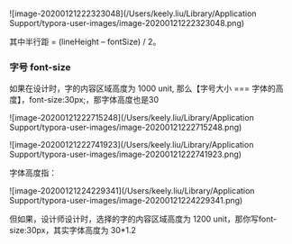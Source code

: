 ### 

![image-20200121222323048](/Users/keely.liu/Library/Application Support/typora-user-images/image-20200121222323048.png)

其中半行距 = (lineHeight – fontSize) / 2。

### 字号 font-size

如果在设计时，字的内容区域高度为 1000 unit, 那么【字号大小 === 字体的高度】，font-size:30px;，那字体高度也是30

![image-20200121222715248](/Users/keely.liu/Library/Application Support/typora-user-images/image-20200121222715248.png)

![image-20200121222741923](/Users/keely.liu/Library/Application Support/typora-user-images/image-20200121222741923.png)

字体高度指：

![image-20200121224229341](/Users/keely.liu/Library/Application Support/typora-user-images/image-20200121224229341.png)



但如果，设计师设计时，选择的字的内容区域高度为 1200 unit，那你写font-size:30px，其实字体高度为 30*1.2